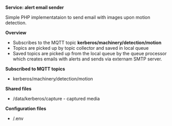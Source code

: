 **Service: alert email sender**

Simple PHP implementataion to send email with images upon motion detection.

**Overview**
* Subscribes to the MQTT topic **kerberos/machinery/detection/motion**
* Topics are picked up by topic collector and saved in local queue
* Saved topics are picked up from the local queue by the queue processor which creates emails with alerts and sends via externam SMTP server.

**Subscribed to MQTT topics**

* kerberos/machinery/detection/motion  

**Shared files**

* /data/kerberos/capture - captured media  

**Configuration files**

* /.env

